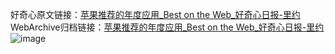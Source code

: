 好奇心原文链接：[苹果推荐的年度应用_Best on the Web_好奇心日报-里约](https://www.qdaily.com/articles/4261.html)
WebArchive归档链接：[苹果推荐的年度应用_Best on the Web_好奇心日报-里约](http://web.archive.org/web/20190623154113/https://www.qdaily.com/articles/4261.html)
![image](http://ww3.sinaimg.cn/large/007d5XDply1g3vf1gewkej30u0224nbm)